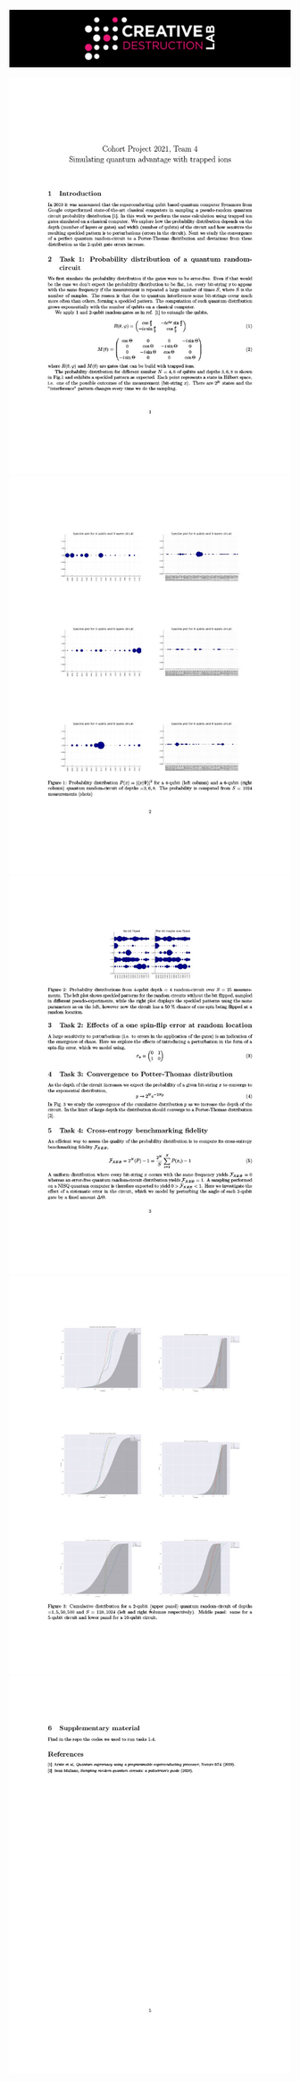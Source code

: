 ![CDL 2020 Cohort Project](../figures/CDL_logo.jpg)
<p align="center">
  <a href="https://github.com/CDL-Quantum/CohortProject_2020/blob/master/Project_3_Franck_Condon_Factors/Project3_LandingPage.pdf">
    <img src="./images/Documentation_week11024_1.jpg">
    <img src="./images/Documentation_week11024_2.jpg">
    <img src="./images/Documentation_week11024_3.jpg">
    <img src="./images/Documentation_week11024_4.jpg">
    <img src="./images/Documentation_week11024_5.jpg">
  </a>
</p>

